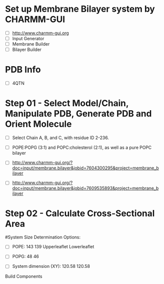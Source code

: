 # Set up Membrane Bilayer system by CHARMM-GUI

- [ ] http://www.charmm-gui.org
- [ ] Input Generator
- [ ] Membrane Builder
- [ ] Bilayer Builder

# PDB Info
- [ ] 4QTN

# Step 01 - Select Model/Chain, Manipulate PDB, Generate PDB and Orient Molecule

- [ ] Select Chain A, B, and C, with residue ID 2-236. 

- [ ] POPE:POPG (3:1) and POPC:cholesterol (2:1), as well as a pure POPC bilayer
- [ ] http://www.charmm-gui.org/?doc=input/membrane.bilayer&jobid=7604300295&project=membrane_bilayer
- [ ] http://www.charmm-gui.org/?doc=input/membrane.bilayer&jobid=7609535893&project=membrane_bilayer

# Step 02 - Calculate Cross-Sectional Area

#System Size Determination Options:
- [ ] POPE: 143 139  Upperleaflet	Lowerleaflet
- [ ] POPG: 48 46
- [ ] System dimension (XY): 120.58 120.58


Build Components



